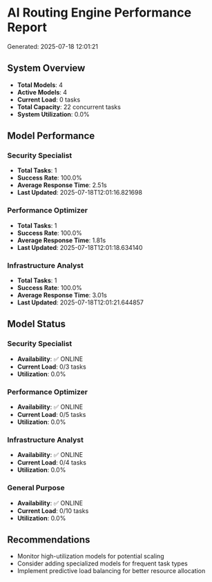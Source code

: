 # AI Routing Engine Performance Report
Generated: 2025-07-18 12:01:21

## System Overview
- **Total Models**: 4
- **Active Models**: 4
- **Current Load**: 0 tasks
- **Total Capacity**: 22 concurrent tasks
- **System Utilization**: 0.0%

## Model Performance

### Security Specialist
- **Total Tasks**: 1
- **Success Rate**: 100.0%
- **Average Response Time**: 2.51s
- **Last Updated**: 2025-07-18T12:01:16.821698

### Performance Optimizer
- **Total Tasks**: 1
- **Success Rate**: 100.0%
- **Average Response Time**: 1.81s
- **Last Updated**: 2025-07-18T12:01:18.634140

### Infrastructure Analyst
- **Total Tasks**: 1
- **Success Rate**: 100.0%
- **Average Response Time**: 3.01s
- **Last Updated**: 2025-07-18T12:01:21.644857

## Model Status

### Security Specialist
- **Availability**: ✅ ONLINE
- **Current Load**: 0/3 tasks
- **Utilization**: 0.0%

### Performance Optimizer
- **Availability**: ✅ ONLINE
- **Current Load**: 0/5 tasks
- **Utilization**: 0.0%

### Infrastructure Analyst
- **Availability**: ✅ ONLINE
- **Current Load**: 0/4 tasks
- **Utilization**: 0.0%

### General Purpose
- **Availability**: ✅ ONLINE
- **Current Load**: 0/10 tasks
- **Utilization**: 0.0%

## Recommendations
- Monitor high-utilization models for potential scaling
- Consider adding specialized models for frequent task types
- Implement predictive load balancing for better resource allocation
